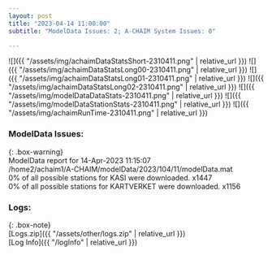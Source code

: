 ```yaml
---
layout: post
title: "2023-04-14 11:00:00"
subtitle: "ModelData Issues: 2; A-CHAIM System Issues: 0"

---
```


![]({{ "/assets/img/achaimDataStatsShort-2310411.png" | relative_url }})
![]({{ "/assets/img/achaimDataStatsLong00-2310411.png" | relative_url }})
![]({{ "/assets/img/achaimDataStatsLong01-2310411.png" | relative_url }})
![]({{ "/assets/img/achaimDataStatsLong02-2310411.png" | relative_url }})
![]({{ "/assets/img/modelDataDataStats-2310411.png" | relative_url }})
![]({{ "/assets/img/modelDataStationStats-2310411.png" | relative_url }})
![]({{ "/assets/img/achaimRunTime-2310411.png" | relative_url }})


### ModelData Issues:  
  
{: .box-warning}  
 ModelData report for 14-Apr-2023 11:15:07   
 /home2/achaim1/A-CHAIM/modelData/2023/104/11/modelData.mat   
 0% of all possible stations for KASI were downloaded. x1447   
 0% of all possible stations for KARTVERKET were downloaded. x1156   
  


### Logs:  
  
{: .box-note}  
[Logs.zip]({{ "/assets/other/logs.zip" | relative_url }})  
[Log Info]({{ "/logInfo" | relative_url }})  
